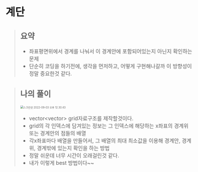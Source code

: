 
# 계단

> ## 요약
>
> * 좌표평면위에서 경계를 나눠서 이 경계안에 포함되어있는지 아닌지 확인하는 문제
> * 단순히 코딩을 하기전에, 생각을 먼저하고, 어떻게 구현해나갈까 이 방향성이 정말 중요한것 같다.

> ## 나의 풀이
>
> <img src="../images/2022-09-03-stairs/스크린샷 2022-09-03 오후 12.30.43.png" alt="스크린샷 2022-09-03 오후 12.30.43" style="zoom: 50%;" />
>
> * vector<vector<int>> grid자료구조를 제작할것이다.
> * grid의 각 인덱스에 담겨있는 정보는 그 인덱스에 해당하는 x좌표의 경계위 또는 경계안의 점들의 배열
> * 각x좌표마다 배열을 만들어서, 그 배열의 최대 최소값을 이용해 경계안, 경계위, 경계밖에 있는지 확인을 하는 방법
> * 정말 쉬운데 너무 시간이 오래걸린것 같다.
> * 내가 이렇게 best 방법이다~~
